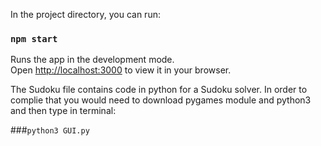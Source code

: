 In the project directory, you can run:

### `npm start`

Runs the app in the development mode.\
Open [http://localhost:3000](http://localhost:3000) to view it in your browser.

The Sudoku file contains code in python for a Sudoku solver. In order to complie that you would need to download pygames module and python3 and then type in terminal:

###`python3 GUI.py`



